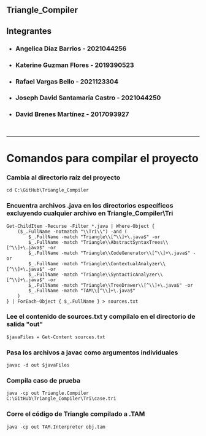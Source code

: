 **Triangle_Compiler**
-----------------

## Integrantes

+ ### Angelica Diaz Barrios - 2021044256  
+ ### Katerine Guzman Flores - 2019390523  
+ ### Rafael Vargas Bello - 2021123304  
+ ### Joseph David Santamaria Castro - 2021044250  
+ ### David Brenes Martínez - 2017093927
<br>

- - -

# Comandos para compilar el proyecto

### Cambia al directorio raíz del proyecto
```
cd C:\GitHub\Triangle_Compiler
```

### Encuentra archivos .java en los directorios específicos excluyendo cualquier archivo en Triangle_Compiler\Tri
```
Get-ChildItem -Recurse -Filter *.java | Where-Object {
    ($_.FullName -notmatch "\\Tri\\") -and (
        $_.FullName -match "Triangle\\[^\\]+\.java$" -or
        $_.FullName -match "Triangle\\AbstractSyntaxTrees\\[^\\]+\.java$" -or
        $_.FullName -match "Triangle\\CodeGenerator\\[^\\]+\.java$" -or
        $_.FullName -match "Triangle\\ContextualAnalyzer\\[^\\]+\.java$" -or
        $_.FullName -match "Triangle\\SyntacticAnalyzer\\[^\\]+\.java$" -or
        $_.FullName -match "Triangle\\TreeDrawer\\[^\\]+\.java$" -or
        $_.FullName -match "TAM\\[^\\]+\.java$"
    )
} | ForEach-Object { $_.FullName } > sources.txt
```

### Lee el contenido de sources.txt y compílalo en el directorio de salida "out"
```
$javaFiles = Get-Content sources.txt
```

 ### Pasa los archivos a javac como argumentos individuales
```
javac -d out $javaFiles
```

 ### Compila caso de prueba
```
java -cp out Triangle.Compiler C:\GitHub\Triangle_Compiler\Tri\case.tri
```

### Corre el código de Triangle compilado a .TAM
```
java -cp out TAM.Interpreter obj.tam
```